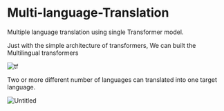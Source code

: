 # Multi-language-Translation
Multiple language translation using single Transformer model.

Just with the simple architecture of transformers, We can built the Multilingual transformers

![tf](https://user-images.githubusercontent.com/98259409/185745014-3e2b6cfd-bd0d-4c5b-9cdb-a68db4395cbd.jpg)

Two or more different number of languages can translated into one target language.

![Untitled](https://user-images.githubusercontent.com/98259409/185745445-ef9bca4b-c0c7-45bb-97e2-398512c36ffd.jpg)
